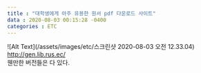 ```yaml
---
title : "대학생에게 아주 유용한 원서 pdf 다운로드 사이트"
data : 2020-08-03 00:15:28 -0400
categories : ETC
---
```

![Alt Text](/assets/images/etc/스크린샷 2020-08-03 오전 12.33.04)<br>
http://gen.lib.rus.ec/ <br>
웬만한 버전들은 다 있다. <br>
